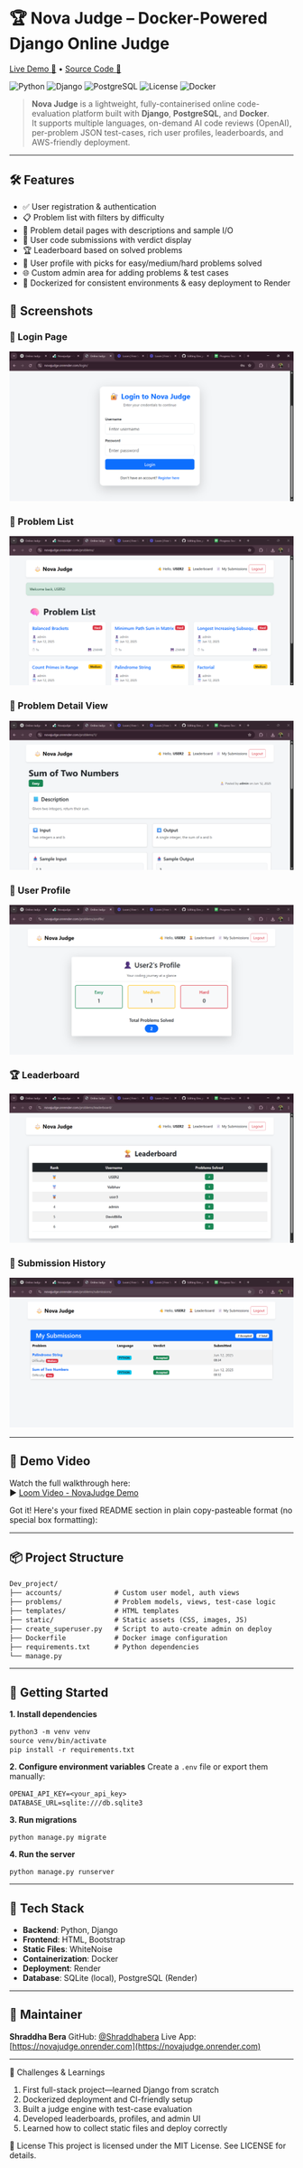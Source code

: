 # 🏆 Nova Judge – Docker-Powered Django Online Judge

[Live Demo 🔗](https://novajudge.onrender.com) • [Source Code 📂](https://github.com/Shraddhabera/Dev_project)

![Python](https://img.shields.io/badge/Python-3.11-blue?logo=python)
![Django](https://img.shields.io/badge/Django-5.2-green?logo=django)
![PostgreSQL](https://img.shields.io/badge/PostgreSQL-15-blue?logo=postgresql)
![License](https://img.shields.io/github/license/<your-github-user>/Nova_Judge)
![Docker](https://img.shields.io/badge/Docker-ready-2496ED?logo=docker)

> **Nova Judge** is a lightweight, fully-containerised online code-evaluation platform built with **Django**, **PostgreSQL**, and **Docker**.  
> It supports multiple languages, on-demand AI code reviews (OpenAI), per-problem JSON test-cases, rich user profiles, leaderboards, and AWS-friendly deployment.


---

## 🛠 Features

- ✅ User registration & authentication  
- 📋 Problem list with filters by difficulty  
- 📝 Problem detail pages with descriptions and sample I/O  
- 🧪 User code submissions with verdict display  
- 🏆 Leaderboard based on solved problems  
- 👤 User profile with picks for easy/medium/hard problems solved  
- 🌐 Custom admin area for adding problems & test cases  
- 🐳 Dockerized for consistent environments & easy deployment to Render

## 📸 Screenshots

### 🔐 Login Page  
![Login](/Screenshots/Screenshot%202025-06-12%20191244.png)

### 📂 Problem List  
![Problem List](/Screenshots/Screenshot%202025-06-12%20191335.png)

### 🧠 Problem Detail View  
![Problem Detail](/Screenshots/Screenshot%202025-06-12%20191355.png)

### 👤 User Profile  
![User Profile](/Screenshots/Screenshot%202025-06-12%20191414.png)

### 🏆 Leaderboard  
![Leaderboard](/Screenshots/Screenshot%202025-06-12%20191446.png)

### 📄 Submission History  
![Submission Page](/Screenshots/Screenshot%202025-06-12%20191507.png)

---

## 🎥 Demo Video

Watch the full walkthrough here:  
▶️ [Loom Video - NovaJudge Demo](https://www.loom.com/share/41b4872052054b82bc8510589864f3ec?sid=3b3f3181-7ad8-41d6-8dbe-d6cb8cdf0585)

Got it! Here's your fixed README section in plain copy-pasteable format (no special box formatting):

---

## 📦 Project Structure

```
Dev_project/
├── accounts/             # Custom user model, auth views  
├── problems/             # Problem models, views, test-case logic  
├── templates/            # HTML templates  
├── static/               # Static assets (CSS, images, JS)  
├── create_superuser.py   # Script to auto-create admin on deploy  
├── Dockerfile            # Docker image configuration  
├── requirements.txt      # Python dependencies  
└── manage.py
```

---

## 🚀 Getting Started

**1. Install dependencies**

```
python3 -m venv venv  
source venv/bin/activate  
pip install -r requirements.txt
```

**2. Configure environment variables**
Create a `.env` file or export them manually:

```
OPENAI_API_KEY=<your_api_key>  
DATABASE_URL=sqlite:///db.sqlite3
```

**3. Run migrations**

```
python manage.py migrate
```

**4. Run the server**

```
python manage.py runserver
```

---

## 🧩 Tech Stack

* **Backend**: Python, Django
* **Frontend**: HTML, Bootstrap
* **Static Files**: WhiteNoise
* **Containerization**: Docker
* **Deployment**: Render
* **Database**: SQLite (local), PostgreSQL (Render)

---

## 👤 Maintainer

**Shraddha Bera**
GitHub: [@Shraddhabera](https://github.com/Shraddhabera)
Live App: [https://novajudge.onrender.com](https://novajudge.onrender.com)

---



🎯 Challenges & Learnings
1. First full-stack project—learned Django from scratch
2. Dockerized deployment and CI-friendly setup
3. Built a judge engine with test-case evaluation
4. Developed leaderboards, profiles, and admin UI
5. Learned how to collect static files and deploy correctly

📜 License
This project is licensed under the MIT License. See LICENSE for details.




